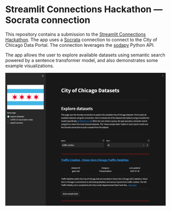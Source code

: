 # Streamlit Connections Hackathon — Socrata connection

This repository contains a submission to the [Streamlit Connections Hackathon](https://discuss.streamlit.io/t/connections-hackathon/47574).
The app uses a [Socrata](https://dev.socrata.com) connection to connect to the City of Chicago Data Portal.
The connection leverages the [sodapy](https://github.com/xmunoz/sodapy) Python API.

The app allows the user to explore available datasets using semantic search powered by a sentence transformer model, and also demonstrates some example visualizations.

![app screenshot](./images/screenshot.png)
